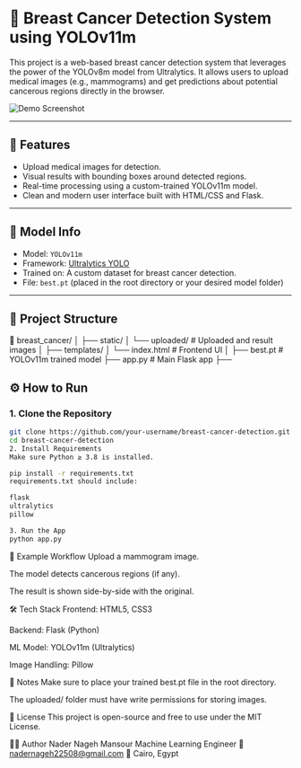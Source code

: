 # 🔬 Breast Cancer Detection System using YOLOv11m

This project is a web-based breast cancer detection system that leverages the power of the YOLOv8m model from Ultralytics. It allows users to upload medical images (e.g., mammograms) and get predictions about potential cancerous regions directly in the browser.

![Demo Screenshot](static/demo.png) <!-- Optional: add a screenshot -->

---

## 🚀 Features

- Upload medical images for detection.
- Visual results with bounding boxes around detected regions.
- Real-time processing using a custom-trained YOLOv11m model.
- Clean and modern user interface built with HTML/CSS and Flask.

---

## 🧠 Model Info

- Model: `YOLOv11m`
- Framework: [Ultralytics YOLO](https://docs.ultralytics.com)
- Trained on: A custom dataset for breast cancer detection.
- File: `best.pt` (placed in the root directory or your desired model folder)

---

## 📂 Project Structure

📁 breast_cancer/ │ ├── static/ │ └── uploaded/ # Uploaded and result images │ ├── templates/ │ └── index.html # Frontend UI │ ├── best.pt # YOLOv11m trained model ├── app.py # Main Flask app ├── 

## ⚙️ How to Run

### 1. Clone the Repository

```bash
git clone https://github.com/your-username/breast-cancer-detection.git
cd breast-cancer-detection
2. Install Requirements
Make sure Python ≥ 3.8 is installed.

pip install -r requirements.txt
requirements.txt should include:

flask
ultralytics
pillow

3. Run the App
python app.py
```
📸 Example Workflow
Upload a mammogram image.

The model detects cancerous regions (if any).

The result is shown side-by-side with the original.

🛠️ Tech Stack
Frontend: HTML5, CSS3

Backend: Flask (Python)

ML Model: YOLOv11m (Ultralytics)

Image Handling: Pillow

📌 Notes
Make sure to place your trained best.pt file in the root directory.

The uploaded/ folder must have write permissions for storing images.

📜 License
This project is open-source and free to use under the MIT License.

👨‍💻 Author
Nader Nageh Mansour
Machine Learning Engineer
📧 nadernageh22508@gmail.com
📍 Cairo, Egypt

